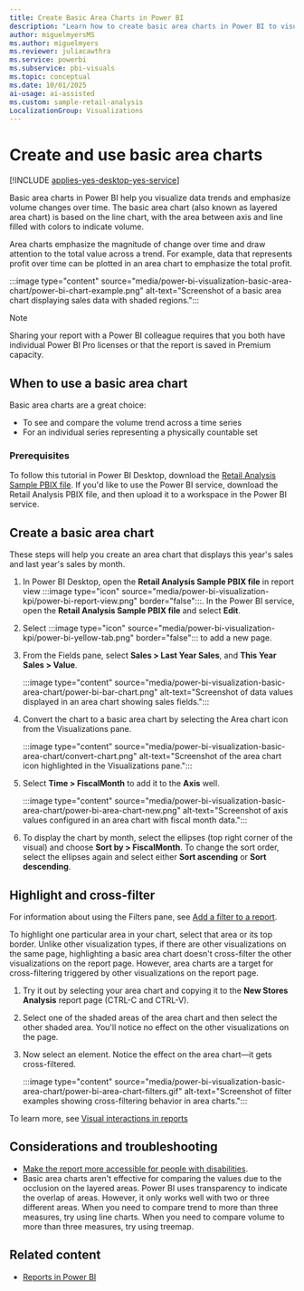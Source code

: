```yaml
---
title: Create Basic Area Charts in Power BI
description: "Learn how to create basic area charts in Power BI to visualize sales trends and compare data over time. Follow step-by-step instructions."
author: miguelmyersMS
ms.author: miguelmyers
ms.reviewer: juliacawthra
ms.service: powerbi
ms.subservice: pbi-visuals
ms.topic: conceptual
ms.date: 10/01/2025
ai-usage: ai-assisted
ms.custom: sample-retail-analysis
LocalizationGroup: Visualizations
---
```


# Create and use basic area charts

[!INCLUDE [applies-yes-desktop-yes-service](../includes/applies-yes-desktop-yes-service.md)]

Basic area charts in Power BI help you visualize data trends and emphasize volume changes over time. The basic area chart (also known as layered area chart) is based on the line chart, with the area between axis and line filled with colors to indicate volume.

Area charts emphasize the magnitude of change over time and draw attention to the total value across a trend. For example, data that represents profit over time can be plotted in an area chart to emphasize the total profit.

:::image type="content" source="media/power-bi-visualization-basic-area-chart/power-bi-chart-example.png" alt-text="Screenshot of a basic area chart displaying sales data with shaded regions.":::

> [!NOTE]
> Sharing your report with a Power BI colleague requires that you both have individual Power BI Pro licenses or that the report is saved in Premium capacity.

## When to use a basic area chart

Basic area charts are a great choice:

- To see and compare the volume trend across a time series
- For an individual series representing a physically countable set

### Prerequisites

To follow this tutorial in Power BI Desktop, download the [Retail Analysis Sample PBIX file](https://download.microsoft.com/download/9/6/D/96DDC2FF-2568-491D-AAFA-AFDD6F763AE3/Retail%20Analysis%20Sample%20PBIX.pbix). If you'd like to use the Power BI service, download the Retail Analysis PBIX file, and then upload it to a workspace in the Power BI service.

## Create a basic area chart

These steps will help you create an area chart that displays this year's sales and last year's sales by month.

1. In Power BI Desktop, open the **Retail Analysis Sample PBIX file** in report view :::image type="icon" source="media/power-bi-visualization-kpi/power-bi-report-view.png" border="false":::. In the Power BI service, open the **Retail Analysis Sample PBIX file** and select **Edit**.
1. Select :::image type="icon" source="media/power-bi-visualization-kpi/power-bi-yellow-tab.png" border="false"::: to add a new page.
1. From the Fields pane, select **Sales \> Last Year Sales**, and **This Year Sales > Value**.

   :::image type="content" source="media/power-bi-visualization-basic-area-chart/power-bi-bar-chart.png" alt-text="Screenshot of data values displayed in an area chart showing sales fields.":::

1. Convert the chart to a basic area chart by selecting the Area chart icon from the Visualizations pane.

   :::image type="content" source="media/power-bi-visualization-basic-area-chart/convert-chart.png" alt-text="Screenshot of the area chart icon highlighted in the Visualizations pane.":::

1. Select **Time \> FiscalMonth** to add it to the **Axis** well.

    :::image type="content" source="media/power-bi-visualization-basic-area-chart/power-bi-area-chart-new.png" alt-text="Screenshot of axis values configured in an area chart with fiscal month data.":::

1. To display the chart by month, select the ellipses (top right corner of the visual) and choose **Sort by \> FiscalMonth**. To change the sort order, select the ellipses again and select either **Sort ascending** or **Sort descending**.

## Highlight and cross-filter

For information about using the Filters pane, see [Add a filter to a report](../create-reports/power-bi-report-add-filter.md).

To highlight one particular area in your chart, select that area or its top border.  Unlike other visualization types, if there are other visualizations on the same page, highlighting a basic area chart doesn't cross-filter the other visualizations on the report page. However, area charts are a target for cross-filtering triggered by other visualizations on the report page.

1. Try it out by selecting your area chart and copying it to the **New Stores Analysis** report page (CTRL-C and CTRL-V).
1. Select one of the shaded areas of the area chart and then select the other shaded area. You'll notice no effect on the other visualizations on the page.
1. Now select an element. Notice the effect on the area chart&mdash;it gets cross-filtered.

   :::image type="content" source="media/power-bi-visualization-basic-area-chart/power-bi-area-chart-filters.gif" alt-text="Screenshot of filter examples showing cross-filtering behavior in area charts.":::

To learn more, see [Visual interactions in reports](../create-reports/service-reports-visual-interactions.md)

## Considerations and troubleshooting

- [Make the report more accessible for people with disabilities](../create-reports/desktop-accessibility-overview.md).
- Basic area charts aren't effective for comparing the values due to the occlusion on the layered areas. Power BI uses transparency to indicate the overlap of areas. However, it only works well with two or three different areas. When you need to compare trend to more than three measures, try using line charts. When you need to compare volume to more than three measures, try using treemap.

## Related content

- [Reports in Power BI](power-bi-visualization-card.md)
